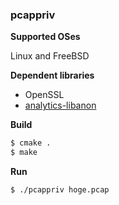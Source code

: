 ### pcappriv

**Supported OSes**

Linux and FreeBSD

**Dependent libraries**

* OpenSSL
* [analytics-libanon](https://github.com/wikimedia/analytics-libanon)

**Build**

```bash
$ cmake .
$ make
```

**Run**

```bash
$ ./pcappriv hoge.pcap
```
